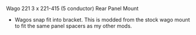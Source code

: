 Wago 221 3 x 221-415 (5 conductor) Rear Panel Mount

- Wagos snap fit into bracket. This is modded from the stock wago mount to fit the same panel spacers as my other mods.
